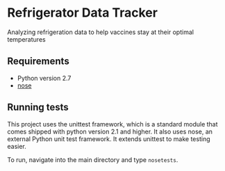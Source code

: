 # Refrigerator Data Tracker
Analyzing refrigeration data to help vaccines stay at their optimal temperatures

## Requirements
- Python version 2.7
- [nose](https://pypi.python.org/pypi/nose/)

## Running tests
This project uses the unittest framework, which is a standard module that comes shipped with python version 2.1 and higher.
It also uses nose, an external Python unit test framework. It extends unittest to make testing easier.

To run, navigate into the main directory and type `nosetests`.
